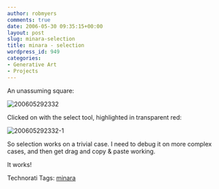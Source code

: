 ```yaml
---
author: robmyers
comments: true
date: 2006-05-30 09:35:15+00:00
layout: post
slug: minara-selection
title: minara - selection
wordpress_id: 949
categories:
- Generative Art
- Projects
---
```


  
An unassuming square:  


  
![200605292332](/wp-content/uploads/2006/05/200605292332.jpg)  


  
Clicked on with the select tool, highlighted in transparent red:  


  
![200605292332-1](/wp-content/uploads/2006/05/200605292332-1.jpg)  


  
So selection works on a trivial case. I need to debug it on more complex cases, and then get drag and copy & paste working.  


  
It works!  


  


Technorati Tags: [minara](http://www.technorati.com/tag/minara)

  


